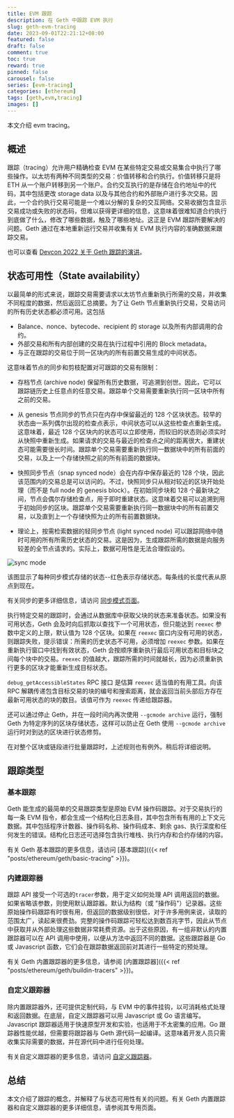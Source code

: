 ```yaml
---
title: EVM 跟踪
description: 在 Geth 中跟踪 EVM 执行
slug: geth-evm-tracing
date: 2023-09-01T22:21:12+08:00
featured: false
draft: false
comment: true
toc: true
reward: true
pinned: false
carousel: false
series: [evm-tracing]
categories: [ethereum]
tags: [geth,evm,tracing]
images: []
---
```


本文介绍 evm tracing。

<!--more-->

## 概述

跟踪（tracing）允许用户精确检查 EVM 在某些特定交易或交易集合中执行了哪些操作。以太坊有两种不同类型的交易：价值转移和合约执行。价值转移只是将 ETH 从一个账户转移到另一个账户。合约交互执行的是存储在合约地址中的代码，其中包括更改 storage data 以及与其他合约和外部账户进行多次交易。因此，一个合约执行交易可能是一个难以分解的复杂的交互网络。交易收据包含显示交易成功或失败的状态码，但难以获得更详细的信息，这意味着很难知道合约执行到底做了什么，修改了哪些数据，触及了哪些地址。这正是 EVM 跟踪所要解决的问题。Geth 通过在本地重新运行交易并收集有关 EVM 执行内容的准确数据来跟踪交易。

也可以查看 [Devcon 2022 关于 Geth 跟踪的演讲](https://www.youtube.com/watch?v=b8RdmGsilfU)。

## 状态可用性（State availability）

以最简单的形式来说，跟踪交易需要请求以太坊节点重新执行所需的交易，并收集不同程度的数据，然后返回汇总摘要。为了让 Geth 节点重新执行交易，交易访问的所有历史状态都必须可用。这包括

- Balance、nonce、bytecode、recipient 的 storage 以及所有内部调用的合约。
- 外部交易和所有内部创建的交易在执行过程中引用的 Block metadata。
- 与正在跟踪的交易位于同一区块内的所有前置交易生成的中间状态。

这意味着节点的同步和剪枝配置对可跟踪的交易有限制：

- 存档节点 (archive node) 保留所有历史数据，可追溯到创世。因此，它可以跟踪链历史上任意点的任意交易。跟踪单个交易需要重新执行同一区块中所有之前的交易。

- 从 genesis 节点同步的节点只在内存中保留最近的 128 个区块状态。较早的状态由一系列偶尔出现的检查点表示，中间状态可以从这些检查点重新生成。这意味着，最近 128 个区块内的状态可以立即使用，而较旧的状态则必须实时从快照中重新生成。如果请求的交易与最近的检查点之间的距离很大，重建状态可能需要很长时间。跟踪单个交易需要重新执行同一数据块中的所有前面的交易，以及上一个存储快照之前的所有前面的数据块。

- 快照同步节点（snap synced node）会在内存中保存最近的 128 个块，因此该范围内的交易总是可以访问的。不过，快照同步只从相对较近的区块开始处理（而不是 full node 的 genesis block）。在初始同步块和 128 个最新块之间，节点会偶尔存储检查点，用于即时重建状态。这意味着交易可以追溯到用于初始同步的区块。跟踪单个交易需要重新执行同一数据块中的所有前置交易，以及直到上一个存储快照为止的所有前置数据块。

- 理论上，按需检索数据的轻同步节点 (light synced node) 可以跟踪网络中随时可用的所有所需历史状态的交易。这是因为，生成跟踪所需的数据是向服务较差的全节点请求的。实际上，数据可用性是无法合理假设的。

![sync mode](https://geth.ethereum.org/images/docs/state-pruning.png)

该图显示了每种同步模式存储的状态--红色表示存储状态。每条线的长度代表从原点到现在。

有关同步的更多详细信息，请访问 [同步模式页面](https://geth.ethereum.org/docs/fundamentals/sync-modes)。

执行特定交易的跟踪时，会通过从数据库中获取父块的状态来准备状态。如果没有可用状态，Geth 会及时向后抓取以查找下一个可用状态，但只能达到 `reexec` 参数中定义的上限，默认值为 128 个区块。如果在 `reexec` 窗口内没有可用的状态，则跟踪失败，提示错误：所需的历史状态不可用，必须增加 `reexec` 参数。如果在重新执行窗口中找到有效状态，Geth 会按顺序重新执行最后可用状态和目标块之间每个块中的交易。`reexec` 的值越大，跟踪所需的时间就越长，因为必须重新执行更多的区块才能重新生成目标状态。

`debug_getAccessibleStates` RPC 接口 是估算 `reexec` 适当值的有用工具。向该 RPC 解耦传递包含目标交易的块的编号和搜索距离，就会返回当前头部后方存在最新可用状态的块的数目。该值可作为 `reexec` 传递给跟踪器。

还可以通过停止 Geth，并在一段时间内再次使用 `--gcmode archive` 运行，强制 Geth 为特定序列的区块存储状态，这样可以防止在 Geth 使用 `--gcmode archive` 运行时对到达的区块进行状态修剪。

在对整个区块或链段进行批量跟踪时，上述规则也有例外。稍后将详细说明。

## 跟踪类型

### 基本跟踪

Geth 能生成的最简单的交易跟踪类型是原始 EVM 操作码跟踪。对于交易执行的每一条 EVM 指令，都会生成一个结构化日志条目，其中包含所有有用的上下文元数据。其中包括程序计数器、操作码名称、操作码成本、剩余 gas、执行深度和任何发生的错误。结构化日志还可选择包含执行堆栈、执行内存和合约存储的内容。

有关 Geth 基本跟踪的更多信息，请访问 [基本跟踪]({{< ref "posts/ethereum/geth/basic-tracing" >}})。

### 内建跟踪器

跟踪 API 接受一个可选的`tracer`参数，用于定义如何处理 API 调用返回的数据。如果省略该参数，则使用默认跟踪器。默认为结构（或 "操作码"）记录器。这些原始操作码跟踪有时很有用，但返回的数据级别很低，对于许多用例来说，读取的范围太广，读起来很费劲。完整的操作码跟踪可轻松达到数百兆字节，因此从节点中获取并从外部处理这些数据非常耗费资源。出于这些原因，有一组非默认的内置跟踪器可以在 API 调用中使用，以便从方法中返回不同的数据。这些跟踪器是 Go 或 Javascript 函数，它们会在跟踪数据返回前对其进行一些特定的预处理。

有关 Geth 内置跟踪器的更多信息，请参阅 [内置跟踪器]({{< ref "posts/ethereum/geth/buildin-tracers" >}})。

### 自定义跟踪器

除内置跟踪器外，还可提供定制代码，与 EVM 中的事件挂钩，以可消耗格式处理和返回数据。在底层，自定义跟踪器可以用 Javascript 或 Go 语言编写。Javascript 跟踪器适用于快速原型开发和实验，也适用于不太密集的应用。Go 跟踪器性能优越，但需要将跟踪器与 Geth 源代码一起编译。这意味着开发人员只需收集实际需要的数据，并在源代码中进行任何处理。

有关自定义跟踪器的更多信息，请访问 [自定义跟踪器](https://geth.ethereum.org/docs/developers/evm-tracing/custom-tracer)。

## 总结

本文介绍了跟踪的概念，并解释了与状态可用性有关的问题。有关 Geth 内置跟踪器和自定义跟踪器的更多详细信息，请参阅其专用页面。
